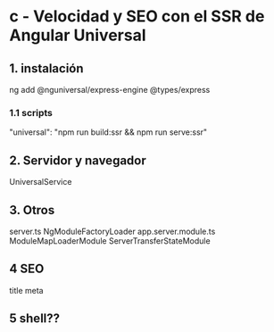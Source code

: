 # c - Velocidad y SEO con el SSR de Angular Universal

## 1. instalación
ng add @nguniversal/express-engine
@types/express

### 1.1 scripts
"universal": "npm run build:ssr && npm run serve:ssr"

## 2. Servidor y navegador
UniversalService

## 3. Otros
server.ts NgModuleFactoryLoader
app.server.module.ts ModuleMapLoaderModule ServerTransferStateModule

## 4 SEO
title
meta

## 5 shell??










